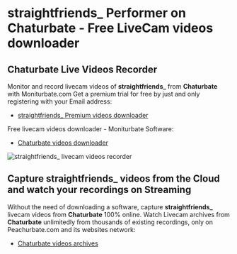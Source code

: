 # straightfriends_ Performer on Chaturbate - Free LiveCam videos downloader

## Chaturbate Live Videos Recorder

Monitor and record livecam videos of **straightfriends_** from **Chaturbate** with Moniturbate.com
Get a premium trial for free by just and only registering with your Email address:
* [straightfriends_ Premium videos downloader](https://moniturbate.com/request-demo-licence-key.html)

Free livecam videos downloader - Moniturbate Software:
* [Chaturbate videos downloader](https://moniturbate.com/moniturbate-download-software.html)

![straightfriends_ livecam videos recorder](https://peachurnet.com/templates/moniturbate-software.png)


## Capture straightfriends_ videos from the Cloud and watch your recordings on Streaming

Without the need of downloading a software, capture **straightfriends_** livecam videos from **Chaturbate** 100% online.
Watch Livecam archives from **Chaturbate** unlimitedly from thousands of existing recordings, only on Peachurbate.com and its websites network:
* [Chaturbate videos archives](https://peachurnet.com/)